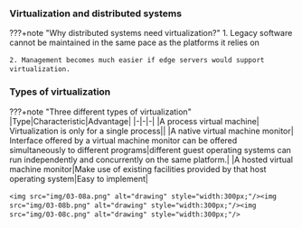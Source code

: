 ### Virtualization and distributed systems


???+note "Why distributed systems need virtualization?"
    1.  Legacy software cannot be maintained in the same pace as the platforms it relies on

    2. Management becomes much easier if edge servers would support virtualization.


### Types of virtualization

???+note "Three different types of virtualization"
    |Type|Characteristic|Advantage|
    |-|-|-|
    |A process virtual machine| Virtualization is only for a single process||
    |A native virtual machine monitor| Interface offered by a virtual machine monitor can be offered simultaneously to different programs|different guest operating systems can run independently and concurrently on the same platform.|
    |A hosted virtual machine monitor|Make use of existing facilities provided by that host operating system|Easy to implement|

    <img src="img/03-08a.png" alt="drawing" style="width:300px;"/><img src="img/03-08b.png" alt="drawing" style="width:300px;"/><img src="img/03-08c.png" alt="drawing" style="width:300px;"/>

